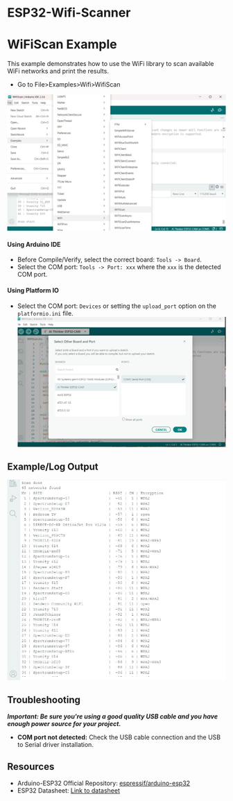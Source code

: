 # ESP32-Wifi-Scanner
# WiFiScan Example
This example demonstrates how to use the WiFi library to scan available WiFi networks and print the results.
* Go to File>Examples>Wifi>WifiScan

![](Wifi1.jpg)

#### Using Arduino IDE

* Before Compile/Verify, select the correct board: `Tools -> Board`.
* Select the COM port: `Tools -> Port: xxx` where the `xxx` is the detected COM port.

#### Using Platform IO

* Select the COM port: `Devices` or setting the `upload_port` option on the `platformio.ini` file.
![](Wifi2.jpg)
## Example/Log Output
![](Wifi3.jpg)
## Troubleshooting

***Important: Be sure you're using a good quality USB cable and you have enough power source for your project.***
* **COM port not detected:** Check the USB cable connection and the USB to Serial driver installation.

## Resources

* Arduino-ESP32 Official Repository: [espressif/arduino-esp32](https://github.com/espressif/arduino-esp32)
* ESP32 Datasheet: [Link to datasheet](https://www.espressif.com/sites/default/files/documentation/esp32_datasheet_en.pdf)
